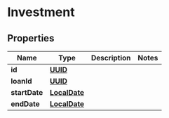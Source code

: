 # Investment

## Properties
Name | Type | Description | Notes
------------ | ------------- | ------------- | -------------
**id** | [**UUID**](UUID.md) |  | 
**loanId** | [**UUID**](UUID.md) |  | 
**startDate** | [**LocalDate**](LocalDate.md) |  | 
**endDate** | [**LocalDate**](LocalDate.md) |  | 
